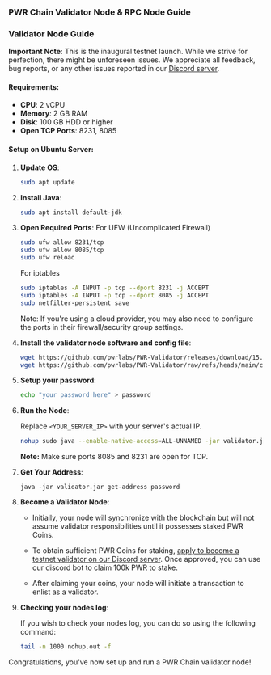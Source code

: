 
### **PWR Chain Validator Node & RPC Node Guide**

### **Validator Node Guide**

**Important Note**: This is the inaugural testnet launch. While we strive for perfection, there might be unforeseen issues. We appreciate all feedback, bug reports, or any other issues reported in our [Discord server](https://discord.gg/DJkcuy9SAg).

#### **Requirements**:
- **CPU**: 2 vCPU
- **Memory**: 2 GB RAM
- **Disk**: 100 GB HDD or higher
- **Open TCP Ports**: 8231, 8085

#### **Setup on Ubuntu Server**:

1. **Update OS**: 
   ```bash
   sudo apt update
   ```

2. **Install Java**: 
   ```bash
   sudo apt install default-jdk
   ```

3. **Open Required Ports**:
   For UFW (Uncomplicated Firewall)
      ```bash
   sudo ufw allow 8231/tcp
   sudo ufw allow 8085/tcp
   sudo ufw reload
      ```
      
   For iptables
      ```bash
   sudo iptables -A INPUT -p tcp --dport 8231 -j ACCEPT
   sudo iptables -A INPUT -p tcp --dport 8085 -j ACCEPT
   sudo netfilter-persistent save
   ```
   Note: If you're using a cloud provider, you may also need to configure the ports in their firewall/security group settings.


5. **Install the validator node software and config file**:
   ```bash
   wget https://github.com/pwrlabs/PWR-Validator/releases/download/15.19.0/validator.jar
   wget https://github.com/pwrlabs/PWR-Validator/raw/refs/heads/main/config.json
   ```

6. **Setup your password**:
   ```bash
   echo "your password here" > password 
   ```

7. **Run the Node**:

   Replace `<YOUR_SERVER_IP>` with your server's actual IP.
   ```bash
   nohup sudo java --enable-native-access=ALL-UNNAMED -jar validator.jar --ip <your nodes ip here> --password password & 
   ```
   **Note:** Make sure ports 8085 and 8231 are open for TCP.

8. **Get Your Address**:
     ```
     java -jar validator.jar get-address password
     ```

9. **Become a Validator Node**:

   - Initially, your node will synchronize with the blockchain but will not assume validator responsibilities until it possesses staked PWR Coins.
   
   - To obtain sufficient PWR Coins for staking, [apply to become a testnet validator on our Discord server](https://discord.gg/DJkcuy9SAg). Once approved, you can use our discord bot to claim 100k PWR to stake.
   
   - After claiming your coins, your node will initiate a transaction to enlist as a validator.

10. **Checking your nodes log**:

    If you wish to check your nodes log, you can do so using the following command:
    ```bash
    tail -n 1000 nohup.out -f 
    ```
    
Congratulations, you've now set up and run a PWR Chain validator node!

